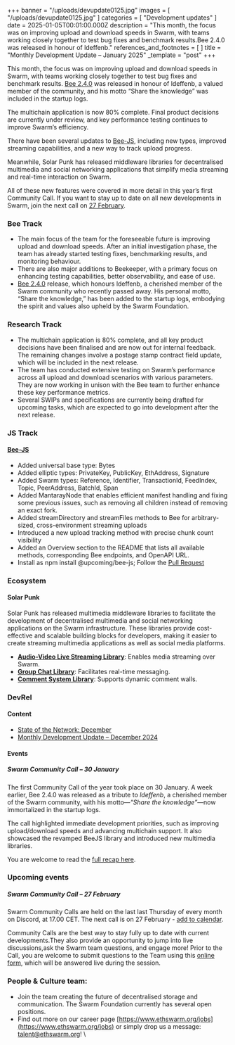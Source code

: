 +++
banner = "/uploads/devupdate0125.jpg"
images = [ "/uploads/devupdate0125.jpg" ]
categories = [ "Development updates" ]
date = 2025-01-05T00:01:00.000Z
description = "This month, the focus was on improving upload and download speeds in Swarm, with teams working closely together to test bug fixes and benchmark results.Bee 2.4.0 was released in honour of ldeffenb."
references_and_footnotes = [ ]
title = "Monthly Development Update – January 2025"
_template = "post"
+++


This month, the focus was on improving upload and download speeds in Swarm, with teams working closely together to test bug fixes and benchmark results. [Bee 2.4.0](https://github.com/ethersphere/bee/releases/tag/v2.4.0) was released in honour of ldeffenb, a valued member of the community, and his motto “Share the knowledge” was included in the startup logs.

The multichain application is now 80% complete. Final product decisions are currently under review, and key performance testing continues to improve Swarm’s efficiency.

There have been several updates to [Bee-JS](https://github.com/ethersphere/swarm-cli), including new types, improved streaming capabilities, and a new way to track upload progress.

Meanwhile, Solar Punk has released middleware libraries for decentralised multimedia and social networking applications that simplify media streaming and real-time interaction on Swarm.

All of these new features were covered in more detail in this year’s first Community Call. If you want to stay up to date on all new developments in Swarm, join the next call on [27 February](https://www.addevent.com/event/Ns24718088).


### Bee Track 

* The main focus of the team for the foreseeable future is improving upload and download speeds. After an initial investigation phase, the team has already started testing fixes, benchmarking results, and monitoring behaviour.
* There are also major additions to Beekeeper, with a  primary focus on enhancing testing capabilities, better observability, and ease of use.
* [Bee 2.4.0](https://github.com/ethersphere/bee/releases/tag/v2.4.0) release, which honours ldeffenb, a cherished member of the Swarm community who recently passed away.  His personal motto, “Share the knowledge,” has been added to the startup logs, embodying the spirit and values also upheld by the Swarm Foundation.


### Research Track  

* The multichain application is 80% complete, and all key product decisions have been finalised and are now out for internal feedback. The remaining changes involve  a postage stamp contract field update, which will be included in the next release. 
* The team has conducted extensive testing on Swarm’s performance across all upload and download scenarios with various parameters. They are now working in unison with the Bee team to further enhance these key performance metrics. 
* Several SWIPs and specifications are currently being drafted for upcoming tasks, which are expected to go into development after the next release. 


### JS Track 

#### [Bee-JS](https://github.com/ethersphere/swarm-cli)
* Added universal base type: Bytes
* Added elliptic types: PrivateKey, PublicKey, EthAddress, Signature
* Added Swarm types: Reference, Identifier, TransactionId, FeedIndex, Topic, PeerAddress, BatchId, Span
* Added MantarayNode that enables efficient manifest handling and fixing some previous issues, such as removing all children instead of removing an exact fork.
* Added streamDirectory and streamFiles methods to Bee for arbitrary-sized, cross-environment streaming uploads
* Introduced a new upload tracking method with precise chunk count visibility
* Added an Overview section to the README that lists all available methods, corresponding Bee endpoints, and OpenAPI URL.
* Install as npm install @upcoming/bee-js; Follow the [Pull Request](https://github.com/ethersphere/bee-js/pull/977)



### Ecosystem 

#### Solar Punk

Solar Punk has released multimedia middleware libraries to facilitate the development of decentralised multimedia and social networking applications on the Swarm infrastructure. These libraries provide cost-effective and scalable building blocks for developers, making it easier to create streaming multimedia applications as well as social media platforms.

* **[Audio-Video Live Streaming Library](https://www.npmjs.com/package/@solarpunkltd/swarm-stream-js)**: Enables media streaming over Swarm. 
* **[Group Chat Library](https://www.npmjs.com/package/@solarpunkltd/swarm-chat-js)**: Facilitates real-time messaging. 
* **[Comment System Library](https://www.npmjs.com/package/@solarpunkltd/comment-system)**: Supports dynamic comment walls. 


### DevRel 

#### Content 

* [State of the Network: December](https://blog.ethswarm.org/foundation/2025/state-of-the-network-december-2024/)
* [Monthly Development Update – December 2024](https://blog.ethswarm.org/foundation/2025/monthly-development-update-december-2024/)


#### Events 

##### **Swarm Community Call – 30 January**
The first Community Call of the year took place on 30 January. A week earlier, Bee 2.4.0 was released as a tribute to *ldeffenb*, a cherished member of the Swarm community, with his motto—*“Share the knowledge”*—now immortalized in the startup logs.

The call highlighted immediate development priorities, such as improving upload/download speeds and advancing multichain support. It also showcased the revamped BeeJS library and introduced new multimedia libraries.

 You are welcome to read the [full recap here](https://blog.ethswarm.org/foundation/2025/swarm-community-call-30-january-recap/). 


### Upcoming events

##### **Swarm Community Call – 27 February**

Swarm Community Calls are held on the last last Thursday of every month on Discord, at 17.00 CET. The next call is on 27 February - [add to calendar](https://www.addevent.com/event/Ns24718088). 

Community Calls are the best way to stay fully up to date with current developments.They also provide an opportunity to jump into live discussions,ask the Swarm team questions, and engage more! Prior to the Call, you are welcome to submit questions to the Team using this [online form](https://airtable.com/appNS3aNAw7rihPeg/shrBRyrMkXFsJvLS3), which will be answered live during the session.

### People & Culture team:

* Join the team creating the future of decentralised storage and communication. The Swarm Foundation currently has several open positions. 
* Find out more on our career page [https://www.ethswarm.org/jobs](https://www.ethswarm.org/jobs) or simply drop us a message: talent@ethswarm.org! \
